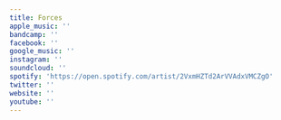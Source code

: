 ```yaml
---
title: Forces
apple_music: ''
bandcamp: ''
facebook: ''
google_music: ''
instagram: ''
soundcloud: ''
spotify: 'https://open.spotify.com/artist/2VxmHZTd2ArVVAdxVMCZgO'
twitter: ''
website: ''
youtube: ''
---
```

